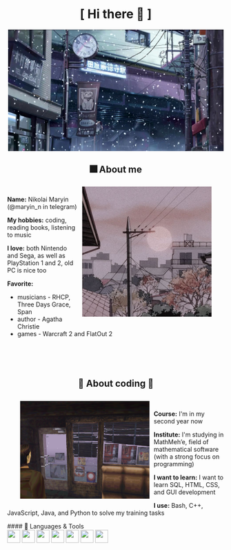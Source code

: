 
<body>
<h1 align="center">[  Hi there 🐙 ]</h1>

<div align="center">
    <img src="assets/snow.jpg" align="center" width="500" alt="snow in japan">
</div>


<div>
<h2 align="center"> 🎆 About me </h2>

<div align="center" style="padding-left: 20px; padding-right: 20px;">
    <img src="assets/sun.jpg" align="right" width="300" alt="sunset in fog" hspace="10" vspace="10">
</div>
<br>

<b>Name:</b> Nikolai Maryin (@maryin_n in telegram)

<b>My hobbies:</b> coding, reading books, listening to music

<b>I love:</b> both Nintendo and Sega, as well as PlayStation 1 and 2, old PC is nice too

<b>Favorite:</b>
<ul>
    <li>musicians - RHCP, Three Days Grace, Span</li>
    <li>author - Agatha Christie</li>
    <li>games - Warcraft 2 and FlatOut 2</li>
</ul>

</div>

<br><br><br>

<div>

<h2 align="center">🦀 About coding 🦞</h2>

<div align="center" style="padding-left: 20px; padding-right: 20px;">
    <img src="assets/sh.png" align="left" width="300" alt="Silent Hill cafe" hspace="10" vspace="10">
</div>
<br>

<b>Course:</b> I'm in my second year now<br>

<b>Institute:</b> I'm studying in MathMeh’e, field of mathematical software (with a strong focus on programming)

<b>I want to learn:</b> I want to learn SQL, HTML, CSS, and GUI development

<b>I use:</b> Bash, C++, JavaScript, Java, and Python to solve my training tasks

</div>

<div>
#### 🚀 Languages & Tools

<div>
  <!-- Languages -->
  <img src="https://cdn.jsdelivr.net/gh/devicons/devicon/icons/bash/bash-original.svg" width="30" height="30"/>
  <img src="https://cdn.jsdelivr.net/gh/devicons/devicon/icons/cplusplus/cplusplus-original.svg" width="30" height="30"/>
  <img src="https://cdn.jsdelivr.net/gh/devicons/devicon/icons/javascript/javascript-original.svg" width="30" height="30"/>
  <img src="https://cdn.jsdelivr.net/gh/devicons/devicon/icons/java/java-original.svg" width="30" height="30"/>
  <img src="https://cdn.jsdelivr.net/gh/devicons/devicon/icons/python/python-original.svg" width="30" height="30"/>

  <!-- IDEs -->
  <img src="https://cdn.jsdelivr.net/gh/devicons/devicon/icons/vscode/vscode-original.svg" width="30" height="30"/>
  <img src="https://cdn.jsdelivr.net/gh/devicons/devicon/icons/intellij/intellij-original.svg" width="30" height="30"/>
</div>
</div>


<br><br><br>

</body>